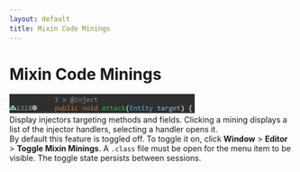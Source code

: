 ```yaml
---
layout: default
title: Mixin Code Minings
---
```

# Mixin Code Minings

![](./code_mining_example.png)  
Display injectors targeting methods and fields. Clicking a mining displays
a list of the injector handlers, selecting a handler opens it.  
By default this feature is toggled off. To toggle it on, click  **Window** > 
**Editor** >  **Toggle Mixin Minings**. A `.class` file must be  open for the 
menu item to be visible. The toggle state persists between sessions.